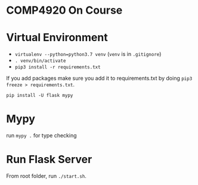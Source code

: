 # COMP4920 On Course

# Virtual Environment

* `virtualenv --python=python3.7 venv` (`venv` is in `.gitignore`)
* `. venv/bin/activate`
* `pip3 install -r requirements.txt`

If you add packages make sure you add it to requirements.txt by doing `pip3 freeze > requirements.txt`. 

`pip install -U flask mypy`


# Mypy

run `mypy .` for type checking

# Run Flask Server

From root folder, run `./start.sh`. 

